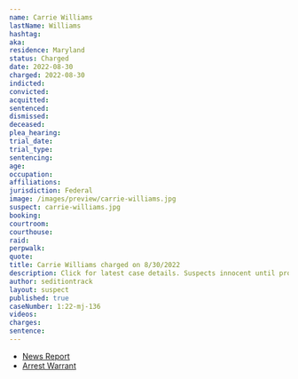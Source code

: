 ```yaml
---
name: Carrie Williams
lastName: Williams
hashtag: 
aka:
residence: Maryland
status: Charged
date: 2022-08-30
charged: 2022-08-30
indicted:
convicted:
acquitted:
sentenced:
dismissed:
deceased:
plea_hearing:
trial_date:
trial_type:
sentencing:
age:
occupation:
affiliations:
jurisdiction: Federal
image: /images/preview/carrie-williams.jpg
suspect: carrie-williams.jpg
booking:
courtroom:
courthouse:
raid:
perpwalk:
quote:
title: Carrie Williams charged on 8/30/2022
description: Click for latest case details. Suspects innocent until proven guilty.
author: seditiontrack
layout: suspect
published: true
caseNumber: 1:22-mj-136
videos:
charges:
sentence:
---
```

- [News Report](https://www.wmar2news.com/news/local-news/baltimore-couple-arrested-on-charges-related-to-january-6th)
- [Arrest Warrant](https://storage.courtlistener.com/recap/gov.uscourts.dcd.244335/gov.uscourts.dcd.244335.8.0.pdf)
